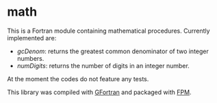 # math

This is a Fortran module containing mathematical procedures. Currently implemented are:

* *gcDenom*: returns the greatest common denominator of two integer numbers.
* *numDigits*: returns the number of digits in an integer number.

At the moment the codes do not feature any tests.

This library was compiled with [GFortran](https://gcc.gnu.org/fortran/) and packaged with [FPM](https://github.com/fortran-lang/fpm).


